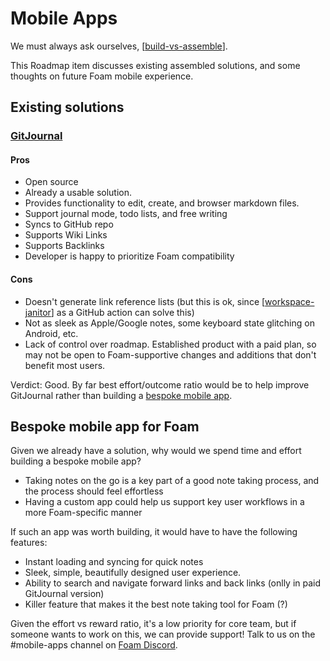 # Mobile Apps

We must always ask ourselves, [[build-vs-assemble]].

This Roadmap item discusses existing assembled solutions, and some thoughts on future Foam mobile experience.

## Existing solutions

### [GitJournal](https://gitjournal.io/)

#### Pros
- Open source
- Already a usable solution.
- Provides functionality to edit, create, and browser markdown files.
- Support journal mode, todo lists, and free writing
- Syncs to GitHub repo
- Supports Wiki Links
- Supports Backlinks
- Developer is happy to prioritize Foam compatibility

#### Cons
- Doesn't generate link reference lists (but this is ok, since [[workspace-janitor]] as a GitHub action can solve this)
- Not as sleek as Apple/Google notes, some keyboard state glitching on Android, etc.
- Lack of control over roadmap. Established product with a paid plan, so may not be open to Foam-supportive changes and additions that don't benefit most users.

Verdict: Good. By far best effort/outcome ratio would be to help improve GitJournal rather than building a [bespoke mobile app](#bespoke-mobile-app-for-foam).

## Bespoke mobile app for Foam

Given we already have a solution, why would we spend time and effort building a bespoke mobile app?

- Taking notes on the go is a key part of a good note taking process, and the process should feel effortless
- Having a custom app could help us support key user workflows in a more Foam-specific manner

If such an app was worth building, it would have to have the following features:

- Instant loading and syncing for quick notes
- Sleek, simple, beautifully designed user experience.
- Ability to search and navigate forward links and back links (onlly in paid GitJournal version)
- Killer feature that makes it the best note taking tool for Foam (?)

Given the effort vs reward ratio, it's a low priority for core team, but if someone wants to work on this, we can provide support! Talk to us on the #mobile-apps channel on [Foam Discord](https://discord.gg/rtdZKgj).


[//begin]: # "Autogenerated link references for markdown compatibility"
[build-vs-assemble]: build-vs-assemble.md "Build vs Assemble"
[workspace-janitor]: workspace-janitor.md "Janitor"
[//end]: # "Autogenerated link references"
